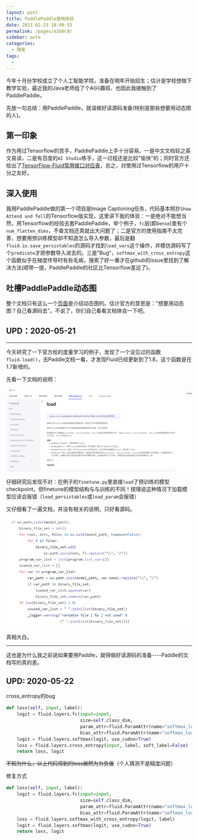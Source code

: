 ```yaml
---
layout: post
title: PaddlePaddle使用体验
date: 2021-02-23 18:49:33
permalink: /pages/a1b0c9/
sidebar: auto
categories: 
  - 随笔
tags: 
  - 
---
```


今年十月份学校成立了个人工智能学院，准备在明年开始招生；估计是学校想做下教学实验，最近我的Java老师组了个AI兴趣班，也因此我接触到了PaddlePaddle。

先放一句总结：用PaddlePaddle，就请做好读源码准备(特别是那些想要用动态图的人)。

## 第一印象

作为用过Tensorflow的苦手，PaddlePaddle上手十分容易。一是中文文档较之英文易读，二是有百度的`AI Studio`练手，这一过程还是比较"愉快"的；同时官方还给出了[TensorFlow-Fluid常用接口对应表](https://paddlepaddle.org.cn/documentation/docs/zh/api_guides/X2Paddle/TensorFlow-Fluid.html)，总之，对使用过Tensorflow的用户十分之友好。

## 深入使用

我用PaddlePaddle做的第一个项目是Image Captioning任务，代码基本照抄`Show Attend and Tell`的Tensorflow版实现，这里讲下我的体验：一是绝对不能想当然，用Tensorflow的经验去套PaddlePaddle，举个例子，`fc`层(即`Dense`)里有个`num_flatten_dims`，不查文档还真就出大问题了；二是官方的使用指南不太完善，想要用预训练模型却不知道怎么导入参数，最后是翻` fluid.io.save_persistables `的源码才找到`load_vars`这个操作，并模仿源码写了个` predicate `才把参数导入进去的。三是"Bug"，`softmax_with_cross_entropy`这个函数似乎在梯度传导时有些毛病，搜索了好一番才在github的issue里找到了解决方法(顺带一提，PaddlePaddle的社区比Tensorflow差远了)。

## 吐槽PaddlePaddle动态图

整个文档只有这么一个[页面](https://paddlepaddle.org.cn/documentation/docs/zh/user_guides/howto/dygraph/DyGraph.html)是介绍动态图的。估计官方的意思是："想要用动态图？自己看源码去"。不说了，你们自己看看文档体会一下吧。



## UPD：2020-05-21

------

今天研究了一下官方给的度量学习的例子，发现了一个没见过的函数`fluid.load()`，去Paddle文档一看，才发现Fluid已经更新到了1.8，这个函数是在1.7新增的。

先看一下文档的说明：

![](./assets/paddlepaddle使用有感_1.png)

仔细研究后发现不对：在例子的`finetune.py`里直接`load`了预训练的模型checkpoint，但finetune的模型结构与与训练的不同！按理说这种情况下加载模型应该会报错（`load_persistables`或`load_param`会报错）

又仔细看了一遍文档，并没有相关的说明，只好看源码。

![](./assets/paddlepaddle使用有感_2.png)

真相大白。

------

这也是为什么我之前说如果要用Paddle，就得做好读源码的准备----Paddle的文档写的真的差。



## UPD: 2020-05-22

cross_entropy的bug

```python
def loss(self, input, label):
    logit = fluid.layers.fc(input=input,
                            size=self.class_dim,
                            param_attr=fluid.ParamAttr(name="softmax_loss_fc_w"),
                            bias_attr=fluid.ParamAttr(name="softmax_loss_fc_b"))
    logit = fluid.layers.softmax(logit, use_cudnn=True)
    loss = fluid.layers.cross_entropy(input, label, soft_label=False)
    return loss, logit
```

~~不知为什么，以上代码得到的loss居然为为负值~~（个人猜测不是精度问题）

修复方式

```python
def loss(self, input, label):
    logit = fluid.layers.fc(input=input,
                            size=self.class_dim,
                            param_attr=fluid.ParamAttr(name="softmax_loss_fc_w"),
                            bias_attr=fluid.ParamAttr(name="softmax_loss_fc_b"))
    loss = fluid.layers.softmax_with_cross_entropy(logit, label)
    logit = fluid.layers.softmax(logit, use_cudnn=True)
    return loss, logit
```

